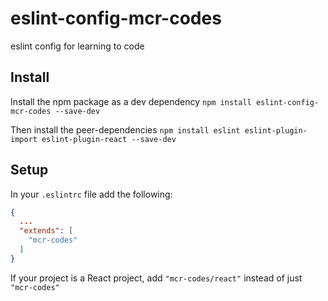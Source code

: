 # eslint-config-mcr-codes
 
eslint config for learning to code

## Install
Install the npm package as a dev dependency
`npm install eslint-config-mcr-codes --save-dev`

Then install the peer-dependencies
`npm install eslint eslint-plugin-import eslint-plugin-react --save-dev`

## Setup
In your `.eslintrc` file add the following:

```json
{
  ...
  "extends": [
    "mcr-codes"
  ]
}
```

If your project is a React project, add `"mcr-codes/react"` instead of just `"mcr-codes"`

